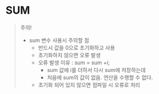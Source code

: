 # SUM

> 주의!
> * sum 변수 사용시 주의할 점
>   - 반드시 값을 0으로 초기화하고 사용
>   - 초기화하지 않으면 오류 발생
>   - 오류 발생 이유 : sum = sum +i;
>       - sum 값에 i를 더하서 다시 sum에 저장하는데
>       - 처음에 sum의 값이 없음. 연산을 수행할 수 없다.
>   - 초기화 되어 있지 않으면 컴파일 시 오류로 처리